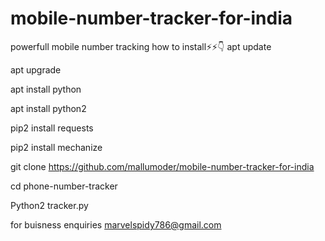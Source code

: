 # mobile-number-tracker-for-india
powerfull mobile number tracking
how to install⚡⚡👇
apt update

apt upgrade

apt install python

apt install python2

pip2 install requests

pip2 install mechanize

git clone https://github.com/mallumoder/mobile-number-tracker-for-india

cd phone-number-tracker

Python2 tracker.py



for buisness enquiries marvelspidy786@gmail.com
